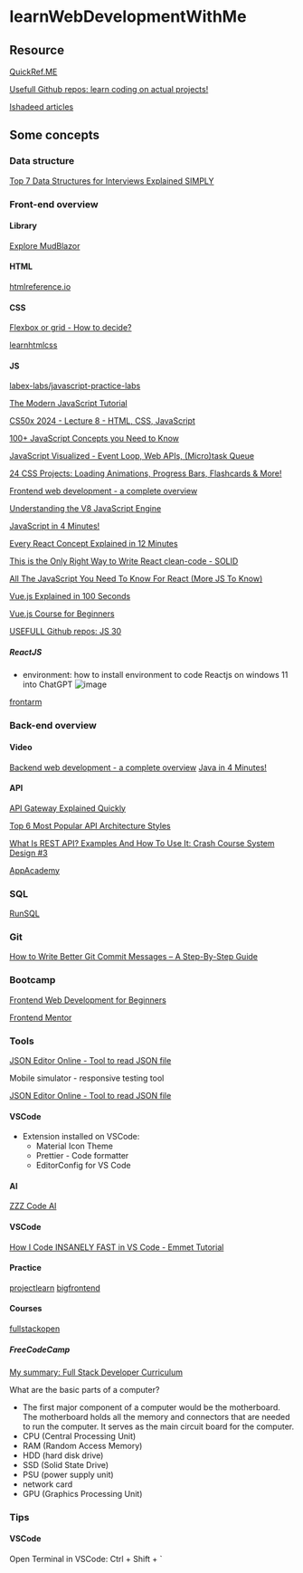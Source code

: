# learnWebDevelopmentWithMe
## Resource
[QuickRef.ME](https://quickref.me/)

[Usefull Github repos: learn coding on actual projects!](https://www.youtube.com/shorts/0fffolCPa8A)

[Ishadeed articles](https://ishadeed.com/articles/)

## Some concepts
### Data structure
[Top 7 Data Structures for Interviews Explained SIMPLY](https://www.youtube.com/watch?v=cQWr9DFE1ww)

### Front-end overview

#### Library

[Explore  MudBlazor](https://mudblazor.com/docs/overview)

#### HTML
[htmlreference.io](https://htmlreference.io/)

#### CSS
[Flexbox or grid - How to decide?](https://www.youtube.com/watch?v=3elGSZSWTbM)

[learnhtmlcss](https://learnhtmlcss.online/app.html)

#### JS

[labex-labs/javascript-practice-labs](https://github.com/labex-labs/javascript-practice-labs)

[The Modern JavaScript Tutorial](https://javascript.info/)

[CS50x 2024 - Lecture 8 - HTML, CSS, JavaScript](https://www.youtube.com/watch?v=ciz2UaifaNM)

[100+ JavaScript Concepts you Need to Know](https://www.youtube.com/watch?v=lkIFF4maKMU&t=198s)

[JavaScript Visualized - Event Loop, Web APIs, (Micro)task Queue](https://www.youtube.com/watch?v=eiC58R16hb8)

[24 CSS Projects: Loading Animations, Progress Bars, Flashcards & More!](https://www.youtube.com/watch?v=TzuWIHGFKCQ)

[Frontend web development - a complete overview](https://www.youtube.com/watch?v=WG5ikvJ2TKA)

[Understanding the V8 JavaScript Engine](https://www.youtube.com/watch?v=xckH5s3UuX4)

[JavaScript in 4 Minutes!](https://www.youtube.com/watch?v=_UHFEwKgudU)

[Every React Concept Explained in 12 Minutes](https://www.youtube.com/watch?v=wIyHSOugGGw)

[This is the Only Right Way to Write React clean-code - SOLID](https://www.youtube.com/watch?v=MSq_DCRxOxw)

[All The JavaScript You Need To Know For React (More JS To Know)](https://www.youtube.com/watch?v=ACaT1Gfhe6I)

[Vue.js Explained in 100 Seconds](https://www.youtube.com/watch?v=nhBVL41-_Cw)

[Vue.js Course for Beginners](https://www.youtube.com/watch?v=FXpIoQ_rT_c&t=253s)

[USEFULL Github repos: JS 30](https://www.youtube.com/shorts/8Jn3Z8JQ_Mg)

##### ReactJS
- environment: how to install environment to code Reactjs on windows 11 into ChatGPT
  ![image](https://github.com/user-attachments/assets/f2434a94-50cd-4880-ba47-fc496cbef4f3)

[frontarm](https://frontarm.com/courses/react-fundamentals/)

### Back-end overview
#### Video
[Backend web development - a complete overview](https://www.youtube.com/watch?v=XBu54nfzxAQ)
[Java in 4 Minutes!](https://www.youtube.com/watch?v=Q3CQ72tBdME)

#### API
[API Gateway Explained Quickly](https://www.youtube.com/watch?v=WjCRRDKAduA&t=12s)

[Top 6 Most Popular API Architecture Styles](https://www.youtube.com/watch?v=4vLxWqE94l4)

[What Is REST API? Examples And How To Use It: Crash Course System Design #3](https://www.youtube.com/watch?v=-mN3VyJuCjM)

[AppAcademy](https://www.appacademy.io/course/app-academy-open)

### SQL

[RunSQL](https://runsql.com/)

### Git

[How to Write Better Git Commit Messages – A Step-By-Step Guide](https://www.freecodecamp.org/news/how-to-write-better-git-commit-messages/)

### Bootcamp

[Frontend Web Development for Beginners](https://www.fullstackfoundations.com/courses/frontend-web-development-for-beginners)

[Frontend Mentor](https://www.frontendmentor.io/learning-paths)

### Tools

[JSON Editor Online - Tool to read JSON file](https://jsoneditoronline.org/)

Mobile simulator - responsive testing tool

[JSON Editor Online - Tool to read JSON file](https://text-compare.com/)

#### VSCode
 - Extension installed on VSCode:
   - Material Icon Theme
   - Prettier - Code formatter
   - EditorConfig for VS Code

#### AI

[ZZZ Code AI](https://zzzcode.ai/)

#### VSCode

[How I Code INSANELY FAST in VS Code - Emmet Tutorial](https://www.youtube.com/watch?v=F_0rS5DDi3M)

#### Practice
[projectlearn](https://projectlearn.io/)
[bigfrontend](https://bigfrontend.dev/problem)

#### Courses
[fullstackopen](https://fullstackopen.com/en/)

##### FreeCodeCamp

[My summary: Full Stack Developer Curriculum](https://www.notion.so/huynhmanhhung441/Certified-Full-Stack-Developer-Curriculum-2145063f491180e99711e462b3524e90?source=copy_link)

What are the basic parts of a computer?
- The first major component of a computer would be the motherboard. The motherboard holds all the memory and connectors that are needed to run the computer. It serves as the main circuit board for the computer.
- CPU (Central Processing Unit)
- RAM (Random Access Memory)
- HDD (hard disk drive)
- SSD (Solid State Drive)
- PSU (power supply unit)
- network card
- GPU (Graphics Processing Unit)

### Tips
#### VSCode

Open Terminal in VSCode: Ctrl + Shift + `

